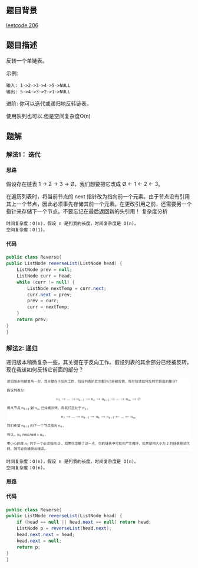 ## 题目背景
[leetcode 206](https://leetcode-cn.com/problems/reverse-linked-list)
## 题目描述
反转一个单链表。


示例:
```
输入: 1->2->3->4->5->NULL
输出: 5->4->3->2->1->NULL
```
进阶:
你可以迭代或递归地反转链表。

使用队列也可以.但是空间复杂度O(n)
## 题解

### 解法1： 迭代

#### 思路
假设存在链表 1 → 2 → 3 → Ø，我们想要把它改成 Ø ← 1 ← 2 ← 3。

在遍历列表时，将当前节点的 next 指针改为指向前一个元素。由于节点没有引用其上一个节点，因此必须事先存储其前一个元素。在更改引用之前，还需要另一个指针来存储下一个节点。不要忘记在最后返回新的头引用！
复杂度分析
```
时间复杂度：O(n)，假设 n 是列表的长度，时间复杂度是 O(n)。
空间复杂度：O(1)。
```
#### 代码
```java
public class Reverse{
public ListNode reverseList(ListNode head) {
    ListNode prev = null;
    ListNode curr = head;
    while (curr != null) {
        ListNode nextTemp = curr.next;
        curr.next = prev;
        prev = curr;
        curr = nextTemp;
    }
    return prev;
}
}
```

### 解法2: 递归
递归版本稍微复杂一些，其关键在于反向工作。假设列表的其余部分已经被反转，现在我该如何反转它前面的部分？

![link-reverse](/src/main/java/image/link-reverse.png)

```
时间复杂度：O(n)，假设 n 是列表的长度，时间复杂度是 O(n)。
空间复杂度：O(n)。
```
#### 思路

#### 代码
```java
public class Reverse{
public ListNode reverseList(ListNode head) {
    if (head == null || head.next == null) return head;
    ListNode p = reverseList(head.next);
    head.next.next = head;
    head.next = null;
    return p;
}
}
```